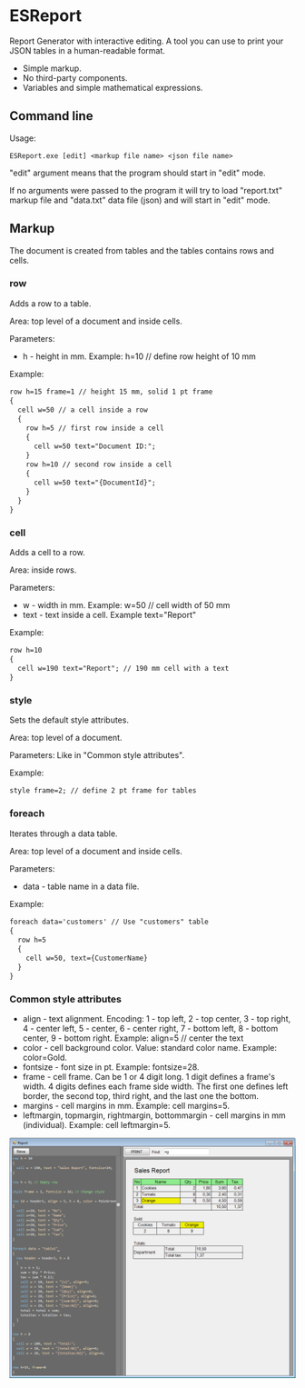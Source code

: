 # ESReport

Report Generator with interactive editing. A tool you can use to print your JSON tables in a human-readable format.

* Simple markup.
* No third-party components.
* Variables and simple mathematical expressions.


## Command line

Usage:

```
ESReport.exe [edit] <markup file name> <json file name>
```

"edit" argument means that the program should start in "edit" mode.

If no arguments were passed to the program it will try to load "report.txt" markup file and "data.txt" data file (json) and will start in "edit" mode.

## Markup

The document is created from tables and the tables contains rows and cells.

### row

Adds a row to a table.

Area: top level of a document and inside cells.

Parameters:
* h - height in mm. Example: h=10 // define row height of 10 mm

Example:

```
row h=15 frame=1 // height 15 mm, solid 1 pt frame
{
  cell w=50 // a cell inside a row
  {
    row h=5 // first row inside a cell
    {
      cell w=50 text="Document ID:";
    }
    row h=10 // second row inside a cell
    {
      cell w=50 text="{DocumentId}";
    }
  }
}
```

### cell

Adds a cell to a row.

Area: inside rows.

Parameters:
* w - width in mm. Example: w=50 // cell width of 50 mm
* text - text inside a cell. Example text="Report"

Example:

```
row h=10
{
  cell w=190 text="Report"; // 190 mm cell with a text
}
```

### style

Sets the default style attributes.

Area: top level of a document.

Parameters:
Like in "Common style attributes".

Example:

```
style frame=2; // define 2 pt frame for tables
```

### foreach

Iterates through a data table.

Area: top level of a document and inside cells.

Parameters:
* data - table name in a data file.

Example:

```
foreach data='customers' // Use "customers" table
{
  row h=5
  {
    cell w=50, text={CustomerName}
  }
}
```

### Common style attributes

* align - text alignment. Encoding: 1 - top left, 2 - top center, 3 - top right, 4 - center left, 5 - center, 6 - center right, 7 - bottom left, 8 - bottom center, 9 - bottom right. Example: align=5 // center the text
* color - cell background color. Value: standard color name. Example: color=Gold.
* fontsize - font size in pt. Example: fontsize=28.
* frame - cell frame. Can be 1 or 4 digit long. 1 digit defines a frame's width. 4 digits defines each frame side width. The first one defines left border, the second top, third right, and the last one the bottom.
* margins - cell margins in mm. Example: cell margins=5.
* leftmargin, topmargin, rightmargin, bottommargin - cell margins in mm (individual). Example: cell leftmargin=5.

![Screen shot](pictures/report1.png)
